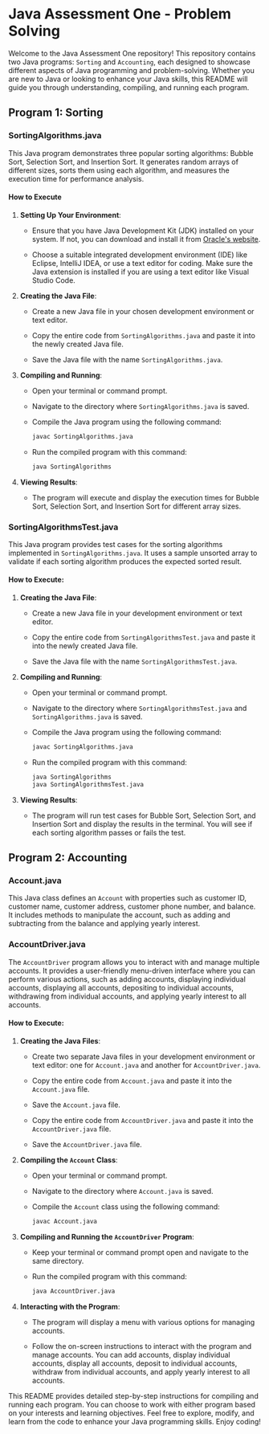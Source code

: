 # Java Assessment One - Problem Solving

Welcome to the Java Assessment One repository! This repository contains two Java programs: `Sorting` and `Accounting`, each designed to showcase different aspects of Java programming and problem-solving. Whether you are new to Java or looking to enhance your Java skills, this README will guide you through understanding, compiling, and running each program.

## Program 1: Sorting

### SortingAlgorithms.java

This Java program demonstrates three popular sorting algorithms: Bubble Sort, Selection Sort, and Insertion Sort. It generates random arrays of different sizes, sorts them using each algorithm, and measures the execution time for performance analysis.

#### How to Execute

1. **Setting Up Your Environment**:

   - Ensure that you have Java Development Kit (JDK) installed on your system. If not, you can download and install it from [Oracle's website](https://www.oracle.com/java/technologies/javase-downloads.html).

   - Choose a suitable integrated development environment (IDE) like Eclipse, IntelliJ IDEA, or use a text editor for coding. Make sure the Java extension is installed if you are using a text editor like Visual Studio Code.

2. **Creating the Java File**:

   - Create a new Java file in your chosen development environment or text editor.

   - Copy the entire code from `SortingAlgorithms.java` and paste it into the newly created Java file.

   - Save the Java file with the name `SortingAlgorithms.java`.

3. **Compiling and Running**:

   - Open your terminal or command prompt.

   - Navigate to the directory where `SortingAlgorithms.java` is saved.

   - Compile the Java program using the following command:

     ```bash
     javac SortingAlgorithms.java
     ```

   - Run the compiled program with this command:

     ```bash
     java SortingAlgorithms
     ```

4. **Viewing Results**:

   - The program will execute and display the execution times for Bubble Sort, Selection Sort, and Insertion Sort for different array sizes.

### SortingAlgorithmsTest.java

This Java program provides test cases for the sorting algorithms implemented in `SortingAlgorithms.java`. It uses a sample unsorted array to validate if each sorting algorithm produces the expected sorted result.

#### How to Execute:

1. **Creating the Java File**:

   - Create a new Java file in your development environment or text editor.

   - Copy the entire code from `SortingAlgorithmsTest.java` and paste it into the newly created Java file.

   - Save the Java file with the name `SortingAlgorithmsTest.java`.

2. **Compiling and Running**:

   - Open your terminal or command prompt.

   - Navigate to the directory where `SortingAlgorithmsTest.java` and `SortingAlgorithms.java` is saved.

   - Compile the Java program using the following command:

     ```bash
     javac SortingAlgorithms.java
     ```

   - Run the compiled program with this command:

     ```bash
     java SortingAlgorithms
     java SortingAlgorithmsTest.java
     ```

3. **Viewing Results**:

   - The program will run test cases for Bubble Sort, Selection Sort, and Insertion Sort and display the results in the terminal. You will see if each sorting algorithm passes or fails the test.

## Program 2: Accounting

### Account.java

This Java class defines an `Account` with properties such as customer ID, customer name, customer address, customer phone number, and balance. It includes methods to manipulate the account, such as adding and subtracting from the balance and applying yearly interest.

### AccountDriver.java

The `AccountDriver` program allows you to interact with and manage multiple accounts. It provides a user-friendly menu-driven interface where you can perform various actions, such as adding accounts, displaying individual accounts, displaying all accounts, depositing to individual accounts, withdrawing from individual accounts, and applying yearly interest to all accounts.

#### How to Execute:

1. **Creating the Java Files**:

   - Create two separate Java files in your development environment or text editor: one for `Account.java` and another for `AccountDriver.java`.

   - Copy the entire code from `Account.java` and paste it into the `Account.java` file.

   - Save the `Account.java` file.

   - Copy the entire code from `AccountDriver.java` and paste it into the `AccountDriver.java` file.

   - Save the `AccountDriver.java` file.

2. **Compiling the `Account` Class**:

   - Open your terminal or command prompt.

   - Navigate to the directory where `Account.java` is saved.

   - Compile the `Account` class using the following command:

     ```bash
     javac Account.java
     ```

3. **Compiling and Running the `AccountDriver` Program**:

   - Keep your terminal or command prompt open and navigate to the same directory.

   - Run the compiled program with this command:

     ```bash
     java AccountDriver.java
     ```

4. **Interacting with the Program**:

   - The program will display a menu with various options for managing accounts.

   - Follow the on-screen instructions to interact with the program and manage accounts. You can add accounts, display individual accounts, display all accounts, deposit to individual accounts, withdraw from individual accounts, and apply yearly interest to all accounts.

This README provides detailed step-by-step instructions for compiling and running each program. You can choose to work with either program based on your interests and learning objectives. Feel free to explore, modify, and learn from the code to enhance your Java programming skills. Enjoy coding!
